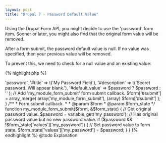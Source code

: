 ```yaml
---
layout: post
title: "Drupal 7 - Password Default Value"
---
```

Using the Drupal Form API, you might decide to use the 'password' form
item. Sooner or later, you might also find that the original form value
will be removed.

After a form submit, the password default value is null. If no value
was specified, then your previous value will be removed.

To prevent this, we need to check for a null value and an existing value:

{% highlight php %}
<?php

**
 * Build form.
 *
 * @param $form
 * @param $form_state
 */
function my_module_form(&$form, &$form_state) {
  $password = variable_get('my_password');
  $form_item['my_password'] = array(
    '#type' => 'password',
    '#title' => t('My Password Field'),
    '#description' => t('Secret password. Will appear blank.'),
    '#default_value' => $password ? $password : ''
  );

  // Add 'my_module_form_submit' form submit callback.
  $form['#submit'] = array_merge(
    array('my_module_form_submit'),
    (array) $form['#submit']
  );
}

/**
 * Form submit callback.
 *
 * @param $form
 * @param $form_state
 */
function my_module_form_submit($form, &$form_state) {
  // Get original password value.
  $password = variable_get('my_password');

  // Has original password value but no new password value.
  if ($password && !$form_state['values']['my_password']) {
    // Set password value to form state.
    $form_state['values']['my_password'] = $password;
  }
}
{% endhighlight %}

@todo Explanation
